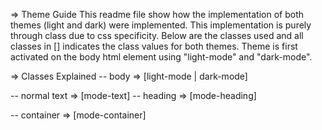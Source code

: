 => Theme Guide 
This readme file show how the implementation of both themes (light and dark) were implemented. This implementation is purely through class due to css specificity. Below are the classes used and all classes in [] indicates the class values for both themes. Theme is first activated on the body html element using "light-mode" and "dark-mode".

=> Classes Explained
-- body => [light-mode | dark-mode]

-- normal text => [mode-text]
-- heading => [mode-heading]

-- container => [mode-container]
